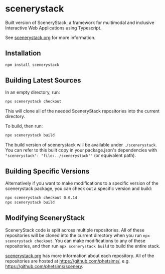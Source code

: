scenerystack
=======

Built version of SceneryStack, a framework for multimodal and inclusive Interactive Web Applications using Typescript.

See [scenerystack.org](https://scenerystack.org) for more information.

## Installation

```bash
npm install scenerystack
```

## Building Latest Sources

In an empty directory, run:

```bash
npx scenerystack checkout
```

This will clone all of the needed SceneryStack repositories into the current directory.

To build, then run:

```bash
npx scenerystack build
```

The build version of scenerystack will be available under `./scenerystack`. You can refer to this built copy in your package.json's dependencies with `"scenerystack": "file:../scenerystack""` (or equivalent path).

## Building Specific Versions

Alternatively if you want to make modifications to a specific version of the scenerystack package, you can check out a specific version and build:

```bash
npx scenerystack checkout 0.0.14
npx scenerystack build
```

## Modifying SceneryStack

SceneryStack code is split across multiple repositories. All of these repositories will be cloned into the current directory when you run `npx scenerystack checkout`. You can make modifications to any of these repositories, and then run `npx scenerystack build` to build the entire stack.

[scenerystack.org](https://scenerystack.org) has more information about each repository. All of the repositories are hosted at https://github.com/phetsims/, e.g. https://github.com/phetsims/scenery.